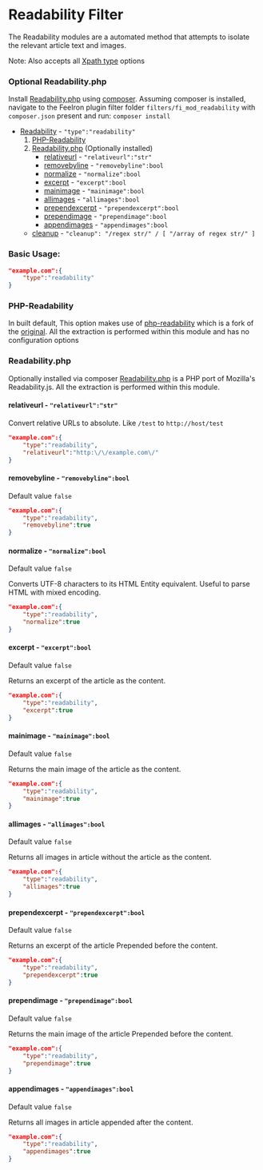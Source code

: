 # Readability Filter

The Readability modules are a automated method that attempts to isolate the relevant article text and images.

Note: Also accepts all [Xpath type](https://github.com/feediron/ttrss_plugin-feediron/tree/master/filters/fi_mod_xpath) options

### Optional Readability.php

Install [Readability.php](https://github.com/andreskrey/readability.php) using [composer](https://getcomposer.org/). Assuming composer is installed, navigate to the FeeIron plugin filter folder `filters/fi_mod_readability` with `composer.json` present and run: `composer install`

* [Readability](#readability) - `"type":"readability"`
	1. [PHP-Readability](#php-readability)
	2. [Readability.php](#readabilityphp) (Optionally installed)
		* [relativeurl](#relativeurl---relativeurlstr) - `"relativeurl":"str"`
		* [removebyline](#removebyline---removebylinebool) - `"removebyline":bool`
		* [normalize](#normalize---normalizebool) - `"normalize":bool`
		* [excerpt](#excerpt---excerptbool) - `"excerpt":bool`
		* [mainimage](#mainimage---mainimagebool) - `"mainimage":bool`
		* [allimages](#allimages---allimagesbool) - `"allimages":bool`
		* [prependexcerpt](#prependexcerpt---prependexcerptbool) - `"prependexcerpt":bool`
		* [prependimage](#prependimage---prependimagebool) - `"prependimage":bool`
		* [appendimages](#appendimages---appendimagesbool) - `"appendimages":bool`
	* [cleanup](#cleanup-cleanup-array-of-regex-) - `"cleanup": "/regex str/" / [ "/array of regex str/" ]`

### Basic Usage:
```json
"example.com":{
	"type":"readability"
}
```

### PHP-Readability
In built default, This option makes use of [php-readability]( https://github.com/j0k3r/php-readability ) which is a fork of the [original](http://code.fivefilters.org/php-readability). All the extraction is performed within this module and has no configuration options

### Readability.php
Optionally installed via composer [Readability.php](https://github.com/andreskrey/readability.php) is a PHP port of Mozilla's Readability.js. All the extraction is performed within this module.

#### relativeurl - `"relativeurl":"str"`
Convert relative URLs to absolute. Like `/test` to `http://host/test`
```json
"example.com":{
	"type":"readability",
	"relativeurl":"http:\/\/example.com\/"
}
```

#### removebyline - `"removebyline":bool`
Default value `false`
```json
"example.com":{
	"type":"readability",
	"removebyline":true
}
```

#### normalize - `"normalize":bool`
Default value `false`

Converts UTF-8 characters to its HTML Entity equivalent. Useful to parse HTML with mixed encoding.
```json
"example.com":{
	"type":"readability",
	"normalize":true
}
```

#### excerpt - `"excerpt":bool`
Default value `false`

Returns an excerpt of the article as the content.
```json
"example.com":{
	"type":"readability",
	"excerpt":true
}
```

#### mainimage - `"mainimage":bool`
Default value `false`

Returns the main image of the article as the content.
```json
"example.com":{
	"type":"readability",
	"mainimage":true
}
```

#### allimages - `"allimages":bool`
Default value `false`

Returns all images in article without the article as the content.
```json
"example.com":{
	"type":"readability",
	"allimages":true
}
```

#### prependexcerpt - `"prependexcerpt":bool`
Default value `false`

Returns an excerpt of the article Prepended before the content.
```json
"example.com":{
	"type":"readability",
	"prependexcerpt":true
}
```

#### prependimage - `"prependimage":bool`
Default value `false`

Returns the main image of the article Prepended before the content.
```json
"example.com":{
	"type":"readability",
	"prependimage":true
}
```

#### appendimages - `"appendimages":bool`
Default value `false`

Returns all images in article appended after the content.
```json
"example.com":{
	"type":"readability",
	"appendimages":true
}
```